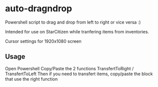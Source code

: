 # auto-dragndrop

Powershell script to drag and drop from left to right or vice versa :)

Intended for use on StarCitizen while tranfering items from inventories.

Cursor settings for 1920x1080 screen

## Usage
Open Powershell
Copy/Paste the 2 functions TransfertToRight / TransfertToLeft
Then if you need to transfert items, copy/paste the block that use the right function
